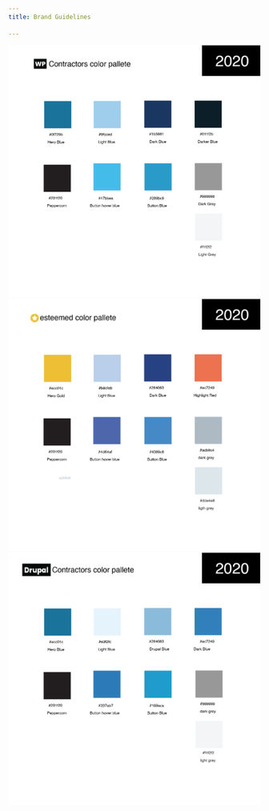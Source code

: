 ```yaml
---
title: Brand Guidelines

---
```

![](/uploads/artboard-1-copy-150x.png)![](/uploads/artboard-1-150x.png)![](/uploads/artboard-1-copy-2-150x.png)